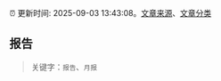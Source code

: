 :alarm_clock: 更新时间: 2025-09-03 13:43:08。[文章来源](/README.md)、[文章分类](/TAGS.md)

## 报告


> 关键字：`报告`、`月报`



